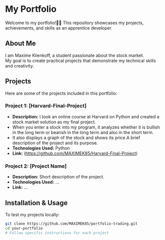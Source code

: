 # My Portfolio

Welcome to my portfolio!🍍🚀 This repository showcases my projects, achievements, and skills as an apprentice developer.

## About Me

I am Maxime Klienkoff, a student passionate about the stock market.  
My goal is to create practical projects that demonstrate my technical skills and creativity.

## Projects

Here are some of the projects included in this portfolio:

### Project 1: [Harvard-Final-Project]
- **Description:** I took an online course at Harvard on Python and created a stock market solution as my final project.
- When you enter a stock into my program, it analyzes whether it is bullish in the long term or bearish in the long term and also in the short term.
- It also displays a graph of the stock and shows its price.A brief description of the project and its purpose.
- **Technologies Used:** Python
- **Link:** (https://github.com/MAXIMEK85/Harvard-Final-Project)


### Project 2: [Project Name]
- **Description:** Short description of the project.
- **Technologies Used:** ...
- **Link:** ...

## Installation & Usage

To test my projects locally:

```bash
git clone https://github.com/MAXIMEK85/portfolio-trading.git
cd your-portfolio
# Follow specific instructions for each project
